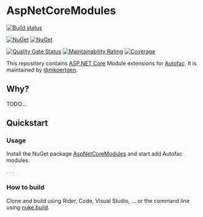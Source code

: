 # AspNetCoreModules

[![Build status](https://github.com/awesome-inc/AspNetCoreModules/actions/workflows/build.yml/badge.svg)](https://github.com/awesome-inc/AspNetCoreModules/actions/workflows/build.yml)

[![NuGet](https://img.shields.io/nuget/v/AspNetCoreModules.svg?style=flat-square)](https://www.nuget.org/packages/AspNetCoreModules/)
[![NuGet](https://img.shields.io/nuget/dt/AspNetCoreModules.svg?style=flat-square)](https://www.nuget.org/packages/AspNetCoreModules/)

[![Quality Gate Status](https://sonarcloud.io/api/project_badges/measure?project=awesome-inc.AspNetCoreModules&metric=alert_status)](https://sonarcloud.io/dashboard?id=awesome-inc.AspNetCoreModules)
[![Maintainability Rating](https://sonarcloud.io/api/project_badges/measure?project=awesome-inc.AspNetCoreModules&metric=sqale_rating)](https://sonarcloud.io/summary/new_code?id=awesome-inc.AspNetCoreModules)
[![Coverage](https://sonarcloud.io/api/project_badges/measure?project=awesome-inc.AspNetCoreModules=coverage)](https://sonarcloud.io/summary/new_code?id=awesome-inc.AspNetCoreModules)

This repository contains [ASP.NET Core](https://github.com/dotnet/aspnetcore) Module extensions
for [Autofac](https://autofac.org/). It is maintained by [@mkoertgen](https://github.com/mkoertgen).

## Why?

TODO...

## Quickstart

### Usage

Install the NuGet package [AspNetCoreModules](https://www.nuget.org/packages/AspNetCoreModules/) and start add Autofac modules.

```csharp
...
```

### How to build

Clone and build using Rider, Code, Visual Studio, ... or the command line using [nuke.build](https://nuke.build/).
